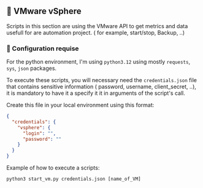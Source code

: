 ## 🔧 VMware vSphere

Scripts in this section are using the VMware API to get metrics and data usefull for are automation project. ( for example, start/stop, Backup, ..)

### 📂 Configuration requise

For the python environment, I'm using `python3.12` using mostly `requests`, `sys`, `json` packages.

To execute these scripts, you will necessary need the `credentials.json` file that contains sensitive information ( password, username, client_secret, ..), it is mandatory to have it a specify it it in arguments of the script's call. 

Create this file in your local environment using this format:

```json
{
  "credentials": {
    "vsphere": {
      "login": "",
      "password": ""
    }
  }
}
```
Example of how to execute a scripts:

    python3 start_vm.py credentials.json [name_of_VM]

